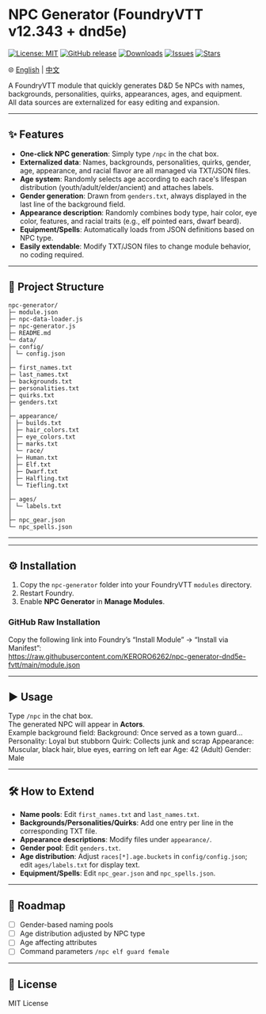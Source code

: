 # NPC Generator (FoundryVTT v12.343 + dnd5e)

[![License: MIT](https://img.shields.io/badge/License-MIT-blue.svg)](LICENSE)
[![GitHub release](https://img.shields.io/github/v/release/KERORO6262/npc-generator)](https://github.com/KERORO6262/npc-generator/releases)
[![Downloads](https://img.shields.io/github/downloads/KERORO6262/npc-generator/total.svg)](https://github.com/KERORO6262/npc-generator/releases)
[![Issues](https://img.shields.io/github/issues/KERORO6262/npc-generator)](https://github.com/KERORO6262/npc-generator/issues)
[![Stars](https://img.shields.io/github/stars/KERORO6262/npc-generator)](https://github.com/KERORO6262/npc-generator/stargazers)

🌐 [English](README.md) | [中文](README.zh.md)

A FoundryVTT module that quickly generates D&D 5e NPCs with names, backgrounds, personalities, quirks, appearances, ages, and equipment.  
All data sources are externalized for easy editing and expansion.

---

## ✨ Features
- **One-click NPC generation**: Simply type `/npc` in the chat box.  
- **Externalized data**: Names, backgrounds, personalities, quirks, gender, age, appearance, and racial flavor are all managed via TXT/JSON files.  
- **Age system**: Randomly selects age according to each race's lifespan distribution (youth/adult/elder/ancient) and attaches labels.  
- **Gender generation**: Drawn from `genders.txt`, always displayed in the last line of the background field.  
- **Appearance description**: Randomly combines body type, hair color, eye color, features, and racial traits (e.g., elf pointed ears, dwarf beard).  
- **Equipment/Spells**: Automatically loads from JSON definitions based on NPC type.  
- **Easily extendable**: Modify TXT/JSON files to change module behavior, no coding required.  

---

## 📂 Project Structure
```
npc-generator/
├─ module.json
├─ npc-data-loader.js
├─ npc-generator.js
├─ README.md
└─ data/
├─ config/
│ └─ config.json
│
├─ first_names.txt
├─ last_names.txt
├─ backgrounds.txt
├─ personalities.txt
├─ quirks.txt
├─ genders.txt
│
├─ appearance/
│ ├─ builds.txt
│ ├─ hair_colors.txt
│ ├─ eye_colors.txt
│ ├─ marks.txt
│ └─ race/
│ ├─ Human.txt
│ ├─ Elf.txt
│ ├─ Dwarf.txt
│ ├─ Halfling.txt
│ └─ Tiefling.txt
│
├─ ages/
│ └─ labels.txt
│
├─ npc_gear.json
└─ npc_spells.json
```
---

---

## ⚙️ Installation
1. Copy the `npc-generator` folder into your FoundryVTT `modules` directory.  
2. Restart Foundry.  
3. Enable **NPC Generator** in **Manage Modules**.  

### GitHub Raw Installation
Copy the following link into Foundry’s “Install Module” → “Install via Manifest”:  
https://raw.githubusercontent.com/KERORO6262/npc-generator-dnd5e-fvtt/main/module.json  

---

## ▶️ Usage
Type `/npc` in the chat box.  
The generated NPC will appear in **Actors**.  
Example background field:
Background: Once served as a town guard…
Personality: Loyal but stubborn
Quirk: Collects junk and scrap
Appearance: Muscular, black hair, blue eyes, earring on left ear
Age: 42 (Adult)
Gender: Male

---

## 🛠️ How to Extend
- **Name pools**: Edit `first_names.txt` and `last_names.txt`.  
- **Backgrounds/Personalities/Quirks**: Add one entry per line in the corresponding TXT file.  
- **Appearance descriptions**: Modify files under `appearance/`.  
- **Gender pool**: Edit `genders.txt`.  
- **Age distribution**: Adjust `races[*].age.buckets` in `config/config.json`; edit `ages/labels.txt` for display text.  
- **Equipment/Spells**: Edit `npc_gear.json` and `npc_spells.json`.  

---

## 🔮 Roadmap
- [ ] Gender-based naming pools  
- [ ] Age distribution adjusted by NPC type  
- [ ] Age affecting attributes  
- [ ] Command parameters `/npc elf guard female`

---

## 📜 License
MIT License
